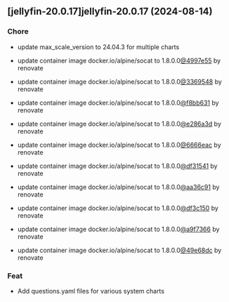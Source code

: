

## [jellyfin-20.0.17]jellyfin-20.0.17 (2024-08-14)

### Chore



- update max_scale_version to 24.04.3 for multiple charts

- update container image docker.io/alpine/socat to 1.8.0.0[@4997e55](https://github.com/4997e55) by renovate

- update container image docker.io/alpine/socat to 1.8.0.0[@3369548](https://github.com/3369548) by renovate

- update container image docker.io/alpine/socat to 1.8.0.0[@f8bb631](https://github.com/f8bb631) by renovate

- update container image docker.io/alpine/socat to 1.8.0.0[@e286a3d](https://github.com/e286a3d) by renovate

- update container image docker.io/alpine/socat to 1.8.0.0[@6666eac](https://github.com/6666eac) by renovate

- update container image docker.io/alpine/socat to 1.8.0.0[@df31541](https://github.com/df31541) by renovate

- update container image docker.io/alpine/socat to 1.8.0.0[@aa36c91](https://github.com/aa36c91) by renovate

- update container image docker.io/alpine/socat to 1.8.0.0[@df3c150](https://github.com/df3c150) by renovate

- update container image docker.io/alpine/socat to 1.8.0.0[@a9f7366](https://github.com/a9f7366) by renovate

- update container image docker.io/alpine/socat to 1.8.0.0[@49e68dc](https://github.com/49e68dc) by renovate

### Feat



- Add questions.yaml files for various system charts